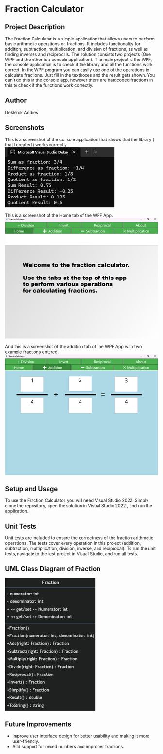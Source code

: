 # Fraction Calculator

## Project Description
The Fraction Calculator is a simple application that allows users to perform basic arithmetic operations on fractions. It includes functionality for addition, subtraction, multiplication, and division of fractions, as well as finding inverses and reciprocals. The solution consists two projects (One WPF and the other is a console application). The main project is the WPF, the console application is to check if the library and all the functions work correct. In the WPF program you can easily use one of the operations to calculate fractions. Just fill in the textboxes and the result gets shown. You can't do this in the console app, however there are hardcoded fractions in this to check if the functions work correctly. 

## Author
Deklerck Andres

## Screenshots

This is a screenshot of the console application that shows that the library ( that I created ) works correctly.
![ConsoleApplication](images/ConsoleApplication.png)

This is a screenshot of the Home tab of the WPF App.
![WPFAppHome](images/WPFAppHome.png)

And this is a screenshot of the addition tab of the WPF App with two example fractions entered.
![WPFAppAddition](images/WPFAppAddition.png)

## Setup and Usage
To use the Fraction Calculator, you will need Visual Studio 2022. Simply clone the repository, open the solution in Visual Studio 2022 , and run the application.

## Unit Tests
Unit tests are included to ensure the correctness of the fraction arithmetic operations. The tests cover every operation in this project (addition, subtraction, multiplication, division, inverse, and reciprocal).
To run the unit tests, navigate to the test project in Visual Studio, and run all tests.

## UML Class Diagram of Fraction
![UMLDiagram](images/UMLDiagram.png)

## Future Improvements
- Improve user interface design for better usability and making it more user-friendly.
- Add support for mixed numbers and improper fractions.
